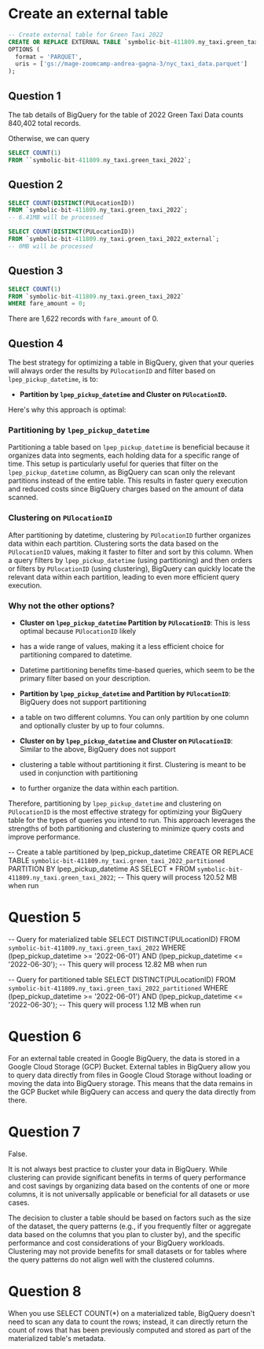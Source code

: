 # Create an external table

```SQL
-- Create external table for Green Taxi 2022
CREATE OR REPLACE EXTERNAL TABLE `symbolic-bit-411809.ny_taxi.green_taxi_2022_external`
OPTIONS (
  format = 'PARQUET',
  uris = ['gs://mage-zoomcamp-andrea-gagna-3/nyc_taxi_data.parquet']
);
```

## Question 1

The tab details of BigQuery for the table of 2022 Green Taxi Data
counts 840,402 total records.

Otherwise, we can query
```SQL
SELECT COUNT(1)
FROM ``symbolic-bit-411809.ny_taxi.green_taxi_2022`;
```

## Question 2

```SQL
SELECT COUNT(DISTINCT(PULocationID))
FROM `symbolic-bit-411809.ny_taxi.green_taxi_2022`;
-- 6.41MB will be processed

SELECT COUNT(DISTINCT(PULocationID))
FROM `symbolic-bit-411809.ny_taxi.green_taxi_2022_external`;
-- 0MB will be processed
```

## Question 3

```SQL
SELECT COUNT(1)
FROM `symbolic-bit-411809.ny_taxi.green_taxi_2022`
WHERE fare_amount = 0;
```
There are 1,622 records with `fare_amount` of 0.


## Question 4

The best strategy for optimizing a table in BigQuery, given that your queries will always order the results by `PUlocationID` and filter based on `lpep_pickup_datetime`, is to:

- **Partition by `lpep_pickup_datetime` and Cluster on `PUlocationID`.**

Here's why this approach is optimal:

### Partitioning by `lpep_pickup_datetime`

Partitioning a table based on `lpep_pickup_datetime` is beneficial because it organizes data into segments,
each holding data for a specific range of time.
This setup is particularly useful for queries that filter on the `lpep_pickup_datetime` column,
as BigQuery can scan only the relevant partitions instead of the entire table. This results in faster query execution
and reduced costs since BigQuery charges based on the amount of data scanned.

### Clustering on `PUlocationID`

After partitioning by datetime, clustering by `PUlocationID` further organizes data within each partition.
Clustering sorts the data based on the `PUlocationID` values, making it faster to filter and sort by this column.
When a query filters by `lpep_pickup_datetime` (using partitioning) and then orders or filters by `PUlocationID` (using clustering),
BigQuery can quickly locate the relevant data within each partition, leading to even more efficient query execution.

### Why not the other options?

- **Cluster on `lpep_pickup_datetime` Partition by `PUlocationID`**: This is less optimal because `PUlocationID` likely
- has a wide range of values, making it a less efficient choice for partitioning compared to datetime.
- Datetime partitioning benefits time-based queries, which seem to be the primary filter based on your description.

- **Partition by `lpep_pickup_datetime` and Partition by `PUlocationID`**: BigQuery does not support partitioning
- a table on two different columns. You can only partition by one column and optionally cluster by up to four columns.

- **Cluster on by `lpep_pickup_datetime` and Cluster on `PUlocationID`**: Similar to the above, BigQuery does not support
- clustering a table without partitioning it first. Clustering is meant to be used in conjunction with partitioning
- to further organize the data within each partition.

Therefore, partitioning by `lpep_pickup_datetime` and clustering on `PUlocationID` is the most effective strategy
for optimizing your BigQuery table for the types of queries you intend to run. This approach leverages the strengths
of both partitioning and clustering to minimize query costs and improve performance.

-- Create a table partitioned by lpep_pickup_datetime
CREATE OR REPLACE TABLE `symbolic-bit-411809.ny_taxi.green_taxi_2022_partitioned`
PARTITION BY
  lpep_pickup_datetime AS
SELECT * FROM `symbolic-bit-411809.ny_taxi.green_taxi_2022`;
-- This query will process 120.52 MB when run


# Question 5

-- Query for materialized table
SELECT DISTINCT(PULocationID)
FROM `symbolic-bit-411809.ny_taxi.green_taxi_2022`
WHERE
  (lpep_pickup_datetime >= '2022-06-01') AND 
  (lpep_pickup_datetime <= '2022-06-30');
-- This query will process 12.82 MB when run

-- Query for partitioned table
SELECT DISTINCT(PULocationID)
FROM `symbolic-bit-411809.ny_taxi.green_taxi_2022_partitioned`
WHERE
  (lpep_pickup_datetime >= '2022-06-01') AND 
  (lpep_pickup_datetime <= '2022-06-30');
-- This query will process 1.12 MB when run


# Question 6

For an external table created in Google BigQuery, the data is stored in a Google Cloud Storage (GCP) Bucket.
External tables in BigQuery allow you to query data directly from files in Google Cloud Storage without loading
or moving the data into BigQuery storage. This means that the data remains in the GCP Bucket while BigQuery
can access and query the data directly from there.


# Question 7

False.

It is not always best practice to cluster your data in BigQuery.
While clustering can provide significant benefits in terms of query performance
and cost savings by organizing data based on the contents of one or more columns,
it is not universally applicable or beneficial for all datasets or use cases.

The decision to cluster a table should be based on factors such as the size of the dataset,
the query patterns (e.g., if you frequently filter or aggregate data based on the columns that you plan to cluster by),
and the specific performance and cost considerations of your BigQuery workloads.
Clustering may not provide benefits for small datasets or for tables where the query patterns do not align well with the clustered columns.


# Question 8

When you use SELECT COUNT(*) on a materialized table, BigQuery doesn't need to scan any data to count the rows;
instead, it can directly return the count of rows that has been previously computed and stored as part of the materialized table's metadata.